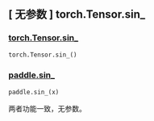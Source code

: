 ## [ 无参数 ] torch.Tensor.sin_

### [torch.Tensor.sin_](https://pytorch.org/docs/stable/generated/torch.Tensor.sin_.html)

```python
torch.Tensor.sin_()
```

### [paddle.sin_]()

```python
paddle.sin_(x)
```

两者功能一致，无参数。
